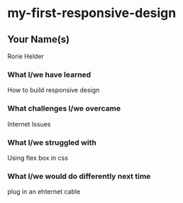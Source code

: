 # my-first-responsive-design

## Your Name(s) 
Rorie Helder
### What I/we have learned
How to build responsive design
### What challenges I/we overcame
Internet Issues
### What I/we struggled with
Using flex box in css
### What I/we would do differently next time
plug in an ehternet cable

